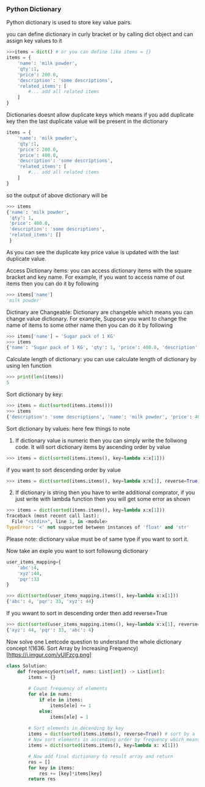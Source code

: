 ### Python Dictionary

Python dictionary is used to store key value pairs.

you can define dictionary in curly bracket or by calling dict object and can assign key values to it

```python
>>>items = dict() # or you can define like items = {}
items = {
    'name': 'milk powder',
    'qty':1,
    'price': 200.0,
    'description': 'some descriptions',
    'related_items': [
        #... add all related items
    ]
}
```
Dictionaries doesnt allow duplicate keys which means if you add duplicate key then the last duplicate value will be present in the dictionary
```python
items = {
    'name': 'milk powder',
    'qty':1,
    'price': 200.0,
    'price': 400.0,
    'description': 'some descriptions',
    'related_items': [
        #... add all related items
    ]
}
```
so the output of above dictionary will be
```python
>>> items
{'name': 'milk powder', 
 'qty': 1, 
 'price': 400.0, 
 'description': 'some descriptions', 
 'related_items': []
 }
```

As you can see the duplicate key price value is updated with the last duplicate value.

Access Dictionary items:
you can access dictionary items with the square bracket and key name. For example, if you want to access name of out items then you can do it by following
```python
>>> items['name']
'milk powder'
```

Dictinary are Changeable:
Dictionary are changeble which means you can change value dictionary. For example, Suppose you want to change the name of items to some other name then you can do it by following
```python
>>> items['name'] = 'Sugar pack of 1 KG'
>>> items
{'name': 'Sugar pack of 1 KG', 'qty': 1, 'price': 400.0, 'description': 'some descriptions', 'related_items': []}
```

Calculate length of dictionary:
you can use calculate length of dictionary by using len function
```python
>>> print(len(items))
5
```
Sort dictionary by key:
```python
>>> items = dict(sorted(items.items()))
>>> items
{'description': 'some descriptions', 'name': 'milk powder', 'price': 400.0, 'qty': 1, 'related_items': []}

```

Sort dictionary by values:
here few things to note
1. If dictionary value is numeric then you can simply write the follwong code. It will sort dictionary items by ascending order by value
```python
>>> items = dict(sorted(items.items(), key=lambda x:x[1]))
```
if you want to sort descending order by value
```python
>>> items = dict(sorted(items.items(), key=lambda x:x[1], reverse=True))
```
2. If dictionary is string then you have to write additional comprator, if you just write with lambda function then you will get some error as shown
```python
>>> items = dict(sorted(items.items(), key=lambda x:x[1]))
Traceback (most recent call last):
  File "<stdin>", line 1, in <module>
TypeError: '<' not supported between instances of 'float' and 'str'
```

Please note: dictionary value must be of same type if you want to sort it.

Now take an exple you want to sort followung dictionary
```python
user_items_mapping={
    'abc':4,
    'xyz':44,
    'pqr':33
}
```
```python
>>> dict(sorted(user_items_mapping.items(), key=lambda x:x[1]))
{'abc': 4, 'pqr': 33, 'xyz': 44}
```
If you wwant to sort in descending order then add reverse=True
```python
>>> dict(sorted(user_items_mapping.items(), key=lambda x:x[1], reverse=True))
{'xyz': 44, 'pqr': 33, 'abc': 4}
```

Now solve one Leetcode question to understand the whole dictionary concept
!(1636. Sort Array by Increasing Frequency)[https://i.imgur.com/yUlFzcg.png]

```python
class Solution:
    def frequencySort(self, nums: List[int]) -> List[int]:
        items = {}
        
        # Count frequency of elements
        for ele in nums:
            if ele in items:
                items[ele] += 1
            else:
                items[ele] = 1
        
        # Sort elements in decending by key
        items = dict(sorted(items.items(), reverse=True)) # sort by a
        # Now sort elements in ascending order by frequency which means value
        items = dict(sorted(items.items(), key=lambda x: x[1]))

        # Now add final dictionary to result array and return
        res = []
        for key in items:
            res += [key]*items[key]
        return res
```
